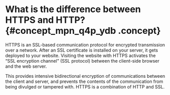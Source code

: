 # What is the difference between HTTPS and HTTP? {#concept_mpn_q4p_ydb .concept}

HTTPS is an SSL-based communication protocol for encrypted transmission over a network. After an SSL certificate is installed on your server, it gets deployed to your website. Visiting the website with HTTPS activates the “SSL encryption channel” \(SSL protocol\) between the client-side browser and the web server.

This provides intensive bidirectional encryption of communications between the client and server, and prevents the contents of the communication from being divulged or tampered with. HTTPS is a combination of HTTP and SSL.

